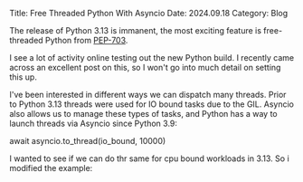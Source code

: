 Title: Free Threaded Python With Asyncio
Date: 2024.09.18
Category: Blog

The release of Python 3.13 is immanent, the most exciting feature is free-threaded Python from [PEP-703](https://peps.python.org/pep-0703/). 

I see a lot of activity online testing out the new Python build. I recently came across an excellent post on this, so I won't go into much detail on setting this up.

I've been interested in different ways we can dispatch many threads. Prior to Python 3.13 threads were used for IO bound tasks due to the GIL. Asyncio also allows us to manage these types of tasks, and Python has a way to launch threads via Asyncio since Python 3.9:

await asyncio.to_thread(io_bound, 10000)

I wanted to see if we can do thr same for cpu bound workloads in 3.13. So i modified the example:


